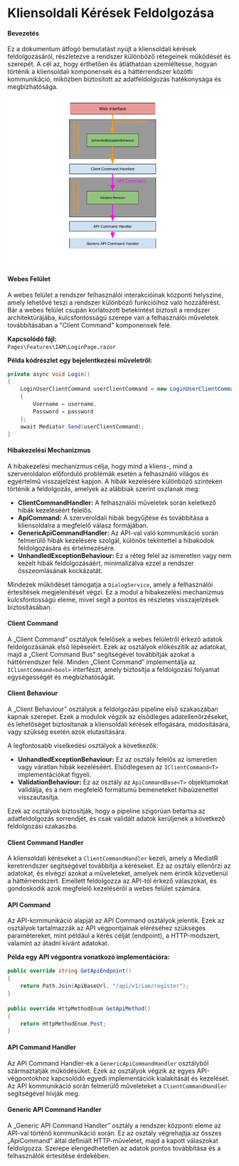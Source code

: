 # Kliensoldali Kérések Feldolgozása

#### **Bevezetés**

Ez a dokumentum átfogó bemutatást nyújt a kliensoldali kérések feldolgozásáról, részletezve a rendszer különböző rétegeinek működését és szerepét. A cél az, hogy érthetően és átláthatóan szemléltesse, hogyan történik a kliensoldali komponensek és a háttérrendszer közötti kommunikáció, miközben biztosított az adatfeldolgozás hatékonysága és megbízhatósága.

![](../../assets/Client%20side%20api%20command%20handling.png)


#### **Webes Felület**

A webes felület a rendszer felhasználói interakcióinak központi helyszíne, amely lehetővé teszi a rendszer különböző funkcióihoz való hozzáférést. Bár a webes felület csupán korlátozott betekintést biztosít a rendszer architektúrájába, kulcsfontosságú szerepe van a felhasználói műveletek továbbításában a "Client Command" komponensek felé.

**Kapcsolódó fájl:**  
`Pages\Features\IAM\LoginPage.razor`

**Példa kódrészlet egy bejelentkezési műveletről:**

```c#
private async void Login()
{
    LoginUserClientCommand userClientCommand = new LoginUserClientCommand(DialogService)
    {
        Username = username,
        Password = password
    };
    await Mediator.Send(userClientCommand);
}
```

#### **Hibakezelési Mechanizmus**

A hibakezelési mechanizmus célja, hogy mind a kliens-, mind a szerveroldalon előforduló problémák esetén a felhasználó világos és egyértelmű visszajelzést kapjon. A hibák kezelésére különböző szinteken történik a feldolgozás, amelyek az alábbiak szerint oszlanak meg:

- **ClientCommandHandler:** A felhasználói műveletek során keletkező hibák kezeléséért felelős.
- **ApiCommand:** A szerveroldali hibák begyűjtése és továbbítása a kliensoldalra a megfelelő válasz formájában.
- **GenericApiCommandHandler:** Az API-val való kommunikáció során felmerülő hibák kezelésére szolgál, különös tekintettel a hibakódok feldolgozására és értelmezésére.
- **UnhandledExceptionBehaviour:** Ez a réteg felel az ismeretlen vagy nem kezelt hibák feldolgozásáért, minimalizálva ezzel a rendszer összeomlásának kockázatát.

Mindezek működését támogatja a `DialogService`, amely a felhasználói értesítések megjelenítését végzi. Ez a modul a hibakezelési mechanizmus kulcsfontosságú eleme, mivel segít a pontos és részletes visszajelzések biztosításában.


#### **Client Command**

A „Client Command” osztályok felelősek a webes felületről érkező adatok feldolgozásának első lépéseiért. Ezek az osztályok előkészítik az adatokat, majd a „Client Command Bus” segítségével továbbítják azokat a háttérrendszer felé. Minden „Client Command” implementálja az `IClientCommand<bool>` interfészt, amely biztosítja a feldolgozási folyamat egységességét és megbízhatóságát.


#### **Client Behaviour**

A „Client Behaviour” osztályok a feldolgozási pipeline első szakaszában kapnak szerepet. Ezek a modulok végzik az elsődleges adatellenőrzéseket, és lehetőséget biztosítanak a kliensoldali kérések elfogására, módosítására, vagy szükség esetén azok elutasítására.

A legfontosabb viselkedési osztályok a következők:
- **UnhandledExceptionBehaviour:** Ez az osztály felelős az ismeretlen vagy váratlan hibák kezeléséért. Elsődlegesen az `IClientCommand<T>` implementációkat figyeli.
- **ValidationBehaviour:** Ez az osztály az `ApiCommandBase<T>` objektumokat validálja, és a nem megfelelő formátumú bemeneteket hibaüzenettel visszautasítja.

Ezek az osztályok biztosítják, hogy a pipeline szigorúan betartsa az adatfeldolgozás sorrendjét, és csak validált adatok kerüljenek a következő feldolgozási szakaszba.


#### **Client Command Handler**

A kliensoldali kéréseket a `ClientCommandHandler` kezeli, amely a MediatR keretrendszer segítségével továbbítja a kéréseket. Ez az osztály ellenőrzi az adatokat, és elvégzi azokat a műveleteket, amelyek nem érintik közvetlenül a háttérrendszert. Emellett feldolgozza az API-tól érkező válaszokat, és gondoskodik azok megfelelő kezeléséről a webes felület számára.


#### **API Command**

Az API-kommunikáció alapját az API Command osztályok jelentik. Ezek az osztályok tartalmazzák az API végpontjainak eléréséhez szükséges paramétereket, mint például a kérés célját (endpoint), a HTTP-módszert, valamint az átadni kívánt adatokat.

**Példa egy API végpontra vonatkozó implementációra:**

```c#
public override string GetApiEndpoint()
{
    return Path.Join(ApiBaseUrl, "/api/v1/iam/register");
}

public override HttpMethodEnum GetApiMethod()
{
    return HttpMethodEnum.Post;
}
```


#### **API Command Handler**

Az API Command Handler-ek a `GenericApiCommandHandler` osztályból származtatják működésüket. Ezek az osztályok végzik az egyes API-végpontokhoz kapcsolódó egyedi implementációk kialakítását és kezelését. Az API kommunikáció során felmerülő műveleteket a `ClientCommandHandler` segítségével hívják meg.


#### **Generic API Command Handler**

A „Generic API Command Handler” osztály a rendszer központi eleme az API-val történő kommunikáció során. Ez az osztály végrehajtja az összes „ApiCommand” által definiált HTTP-műveletet, majd a kapott válaszokat feldolgozza. Szerepe elengedhetetlen az adatok pontos továbbítása és a felhasználók értesítése érdekében.

